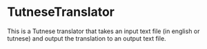 # TutneseTranslator
This is a Tutnese translator that takes an input text file (in english or tutnese) and output the translation to an output text file.
